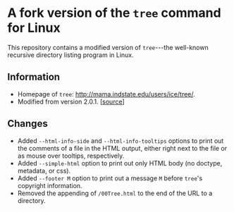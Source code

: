 # A fork version of the `tree` command for Linux

This repository contains a modified version of `tree`---the well-known recursive directory listing program in Linux.

## Information

* Homepage of `tree`: http://mama.indstate.edu/users/ice/tree/.
* Modified from version 2.0.1. [[source](http://mama.indstate.edu/users/ice/tree/src/tree-2.0.1.tgz)]

## Changes

* Added `--html-info-side` and `--html-info-tooltips` options to print out the comments of a file in the HTML output, either right next to the file or as mouse over tooltips, respectively.
* Added `--simple-html` option to print out only HTML body (no doctype, metadata, or css). 
* Added `--footer M` option to print out a message `M` before `tree`'s copyright information.
* Removed the appending of `/00Tree.html` to the end of the URL to a directory.

